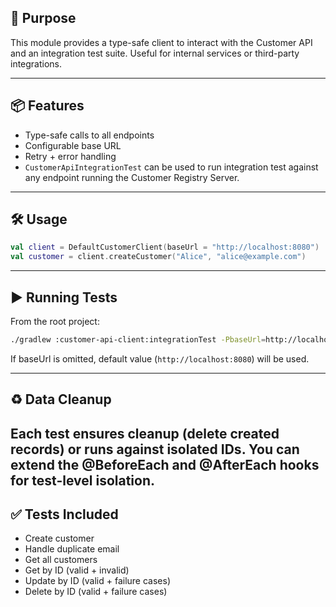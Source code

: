 ## 🤝 Purpose
This module provides a type-safe client to interact with the Customer API and an integration test suite. 
Useful for internal services or third-party integrations.

---

## 📦 Features
- Type-safe calls to all endpoints
- Configurable base URL
- Retry + error handling
- `CustomerApiIntegrationTest` can be used to run integration test against any endpoint running the Customer Registry Server.
---

## 🛠️ Usage
```kotlin
val client = DefaultCustomerClient(baseUrl = "http://localhost:8080")
val customer = client.createCustomer("Alice", "alice@example.com")
```
---
## ▶️ Running Tests
From the root project:
```bash
./gradlew :customer-api-client:integrationTest -PbaseUrl=http://localhost:8080
```
If baseUrl is omitted, default value (`http://localhost:8080`) will be used.

---
## ♻️ Data Cleanup
Each test ensures cleanup (delete created records) or runs against isolated IDs. 
You can extend the @BeforeEach and @AfterEach hooks for test-level isolation.
---
## ✅ Tests Included

* Create customer
* Handle duplicate email
* Get all customers
* Get by ID (valid + invalid)
* Update by ID (valid + failure cases)
* Delete by ID (valid + failure cases)